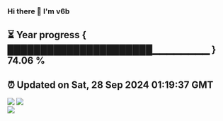 ### Hi there 👋  I'm v6b  
⏳ Year progress { ██████████████████████▁▁▁▁▁▁▁▁ } 74.06 %
---
⏰ Updated on Sat, 28 Sep 2024 01:19:37 GMT
---
![](https://github-readme-stats.vercel.app/api?username=v6b&bg_color=30,e96443,904e95&title_color=fff&text_color=fff&layout=compact)
![](https://github-readme-stats.vercel.app/api/top-langs/?username=v6b&layout=compact&bg_color=30,e96443,904e95&title_color=fff&text_color=fff)  
![](https://gcore.jsdelivr.net/gh/v6b/v6b@main/assets/github-contribution-grid-snake.svg)

